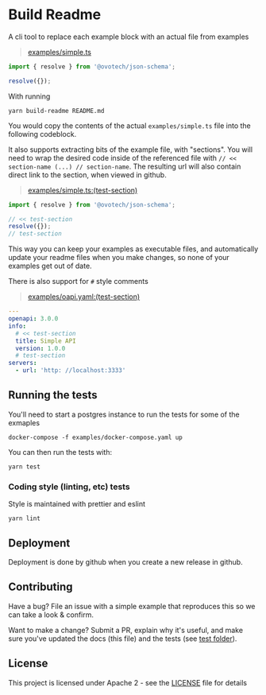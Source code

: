 # Build Readme

A cli tool to replace each example block with an actual file from examples

> [examples/simple.ts](examples/simple.ts)

```typescript
import { resolve } from '@ovotech/json-schema';

resolve({});
```

With running

```
yarn build-readme README.md
```

You would copy the contents of the actual `examples/simple.ts` file into the following codeblock.

It also supports extracting bits of the example file, with "sections". You will need to wrap the desired code inside of the referenced file with `// << section-name (...) // section-name`. The resulting url will also contain direct link to the section, when viewed in github.

> [examples/simple.ts:(test-section)](examples/simple.ts)

```typescript
import { resolve } from '@ovotech/json-schema';

// << test-section
resolve({});
// test-section
```

This way you can keep your examples as executable files, and automatically update your readme files when you make changes, so none of your examples get out of date.

There is also support for `#` style comments

> [examples/oapi.yaml:(test-section)](examples/oapi.yaml)

```yaml
---
openapi: 3.0.0
info:
  # << test-section
  title: Simple API
  version: 1.0.0
  # test-section
servers:
  - url: 'http: //localhost:3333'
```

## Running the tests

You'll need to start a postgres instance to run the tests for some of the exmaples

```shell
docker-compose -f examples/docker-compose.yaml up
```

You can then run the tests with:

```shell
yarn test
```

### Coding style (linting, etc) tests

Style is maintained with prettier and eslint

```
yarn lint
```

## Deployment

Deployment is done by github when you create a new release in github.

## Contributing

Have a bug? File an issue with a simple example that reproduces this so we can take a look & confirm.

Want to make a change? Submit a PR, explain why it's useful, and make sure you've updated the docs (this file) and the tests (see [test folder](test)).

## License

This project is licensed under Apache 2 - see the [LICENSE](LICENSE) file for details
